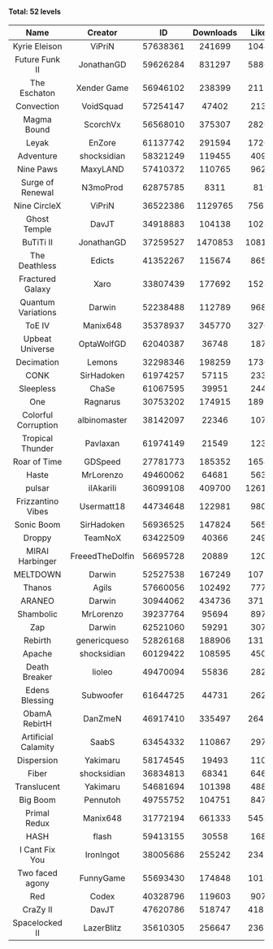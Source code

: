 #### Total: 52 levels

| Name | Creator | ID | Downloads | Likes |
|:---:|:---:|:---:|:---:|:---:|
| Kyrie Eleison | ViPriN | 57638361 | 241699 | 10442
| Future Funk II | JonathanGD | 59626284 | 831297 | 58860
| The Eschaton | Xender Game | 56946102 | 238399 | 21152
| Convection | VoidSquad | 57254147 | 47402 | 2134
| Magma Bound | ScorchVx | 56568010 | 375307 | 28263
| Leyak | EnZore | 61137742 | 291594 | 17262
| Adventure | shocksidian | 58321249 | 119455 | 4099
| Nine Paws | MaxyLAND | 57410372 | 110765 | 9622
| Surge of Renewal | N3moProd | 62875785 | 8311 | 819
| Nine CircleX | ViPriN | 36522386 | 1129765 | 75654
| Ghost Temple | DavJT | 34918883 | 104138 | 10284
| BuTiTi II | JonathanGD | 37259527 | 1470853 | 108195
| The Deathless | Edicts | 41352267 | 115674 | 8651
| Fractured Galaxy  | Xaro | 33807439 | 177692 | 15289
| Quantum Variations | Darwin | 52238488 | 112789 | 9688
| ToE IV  | Manix648 | 35378937 | 345770 | 32705
| Upbeat Universe | OptaWolfGD | 62040387 | 36748 | 1873
| Decimation | Lemons | 32298346 | 198259 | 17305
| CONK | SirHadoken | 61974257 | 57115 | 2334
| Sleepless | ChaSe | 61067595 | 39951 | 2442
| One | Ragnarus | 30753202 | 174915 | 18932
| Colorful Corruption | albinomaster | 38142097 | 22346 | 1078
| Tropical Thunder | Pavlaxan | 61974149 | 21549 | 1239
| Roar of Time | GDSpeed | 27781773 | 185352 | 16548
| Haste | MrLorenzo | 49460062 | 64681 | 5639
| pulsar | iIAkariIi | 36099108 | 409700 | 126149
| Frizzantino Vibes | Usermatt18 | 44734648 | 122981 | 9809
| Sonic Boom | SirHadoken | 56936525 | 147824 | 5659
| Droppy | TeamNoX | 63422509 | 40366 | 2491
| MIRAI Harbinger | FreeedTheDolfin | 56695728 | 20889 | 1207
| MELTDOWN | Darwin | 52527538 | 167249 | 10735
| Thanos | Agils | 57660056 | 102492 | 7778
| ARANEO | Darwin | 30944062 | 434736 | 37159
| Shambolic | MrLorenzo | 39237764 | 95694 | 8975
| Zap | Darwin | 62521060 | 59291 | 3074
| Rebirth | genericqueso | 52826168 | 188906 | 13170
| Apache | shocksidian | 60129422 | 108595 | 4502
| Death Breaker | lioleo | 49470094 | 55836 | 2829
| Edens Blessing | Subwoofer | 61644725 | 44731 | 2627
| ObamA RebirtH | DanZmeN | 46917410 | 335497 | 26415
| Artificial Calamity | SaabS | 63454332 | 110867 | 2977
| Dispersion | Yakimaru | 58174545 | 19493 | 1103
| Fiber | shocksidian | 36834813 | 68341 | 6461
| Translucent | Yakimaru | 54681694 | 101398 | 4882
| Big Boom | Pennutoh | 49755752 | 104751 | 8475
| Primal Redux | Manix648 | 31772194 | 661333 | 54589
| HASH | flash | 59413155 | 30558 | 1682
| I Cant Fix You | IronIngot | 38005686 | 255242 | 23482
| Two faced agony | FunnyGame | 55693430 | 174848 | 10184
| Red | Codex | 40328796 | 119603 | 9073
| CraZy II | DavJT | 47620786 | 518747 | 41825
| Spacelocked II | LazerBlitz | 35610305 | 256647 | 23636
